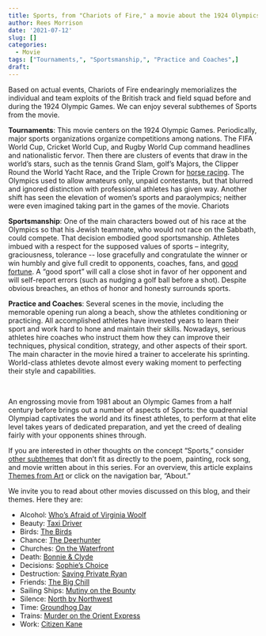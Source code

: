```yaml
---
title: Sports, from "Chariots of Fire," a movie about the 1924 Olympics
author: Rees Morrison
date: '2021-07-12'
slug: []
categories:
  - Movie
tags: ["Tournaments,", "Sportsmanship,", "Practice and Coaches",]
draft: 
---
```


Based on actual events, Chariots of Fire endearingly memorializes the individual and team exploits of the British track and field squad before and during the 1924 Olympic Games.  We can enjoy several subthemes of Sports from the movie.

<!--more-->

 **Tournaments**:   This movie centers on the 1924 Olympic Games.  Periodically, major sports organizations organize competitions among nations.  The FIFA World Cup, Cricket World Cup, and Rugby World Cup command headlines and nationalistic fervor.  Then there are clusters of events that draw in the world’s stars, such as the tennis Grand Slam, golf’s Majors, the Clipper Round the World Yacht Race, and the Triple Crown for [horse racing](Degas).  The Olympics used to allow amateurs only, unpaid contestants, but that blurred and ignored distinction with professional athletes has given way.  Another shift has seen the elevation of women’s sports and paraolympics; neither were even imagined taking part in the games of the movie. Chariots

**Sportsmanship**:  One of the main characters bowed out of his race at the Olympics so that his Jewish teammate, who would not race on the Sabbath, could compete. That decision embodied good sportsmanship.  Athletes imbued with a respect for the supposed values of sports – integrity, graciousness, tolerance -- lose gracefully and congratulate the winner or win humbly and give full credit to opponents, coaches, fans, and [good fortune](Athlete).  A “good sport” will call a close shot in favor of her opponent and will self-report errors (such as nudging a golf ball before a shot).  Despite obvious breaches, an ethos of honor and honesty surrounds sports.

**Practice and Coaches**: Several scenes in the movie, including the memorable opening run along a beach, show the athletes conditioning or practicing.  All accomplished athletes have invested years to learn their sport and work hard to hone and maintain their skills.  Nowadays, serious athletes hire coaches who instruct them how they can improve their techniques, physical condition, strategy, and other aspects of their sport.  The main character in the movie hired a trainer to accelerate his sprinting.  World-class athletes devote almost every waking moment to perfecting their style and capabilities.

&nbsp;

An engrossing movie from 1981 about an Olympic Games from a half century before brings out a number of aspects of Sports: the quadrennial Olympiad captivates the world and its finest athletes, to perform at that elite level takes years of dedicated preparation, and yet the creed of dealing fairly with your opponents shines through.


If you are interested in other thoughts on the concept “Sports,” consider [other subthemes](   ) that don’t fit as directly to the poem, painting, rock song, and movie written about in this series.  For an overview, this article explains [Themes from Art](http://bit.ly/3sRXopI) or click on the navigation bar, “About.”

We invite you to read about other movies discussed on this blog, and their themes.  Here they are: 

* Alcohol: [Who’s Afraid of Virginia Woolf](https://themesfromart.com/post/2021-02-03-alcohol-woolf-nichols/alcoholwoolfnichols/)
* Beauty: [Taxi Driver](https://themesfromart.com/post/2021-04-21-beauty-taxi-driver-a-movie-with-robert-de-niro-and-cybill-shepherd/beautytaxi/)
* Birds: [The Birds](https://themesfromart.com/post/2021-06-07-birds-the-birds-a-movie-directed-by-alfred-hitchcock/birdsthebirds/)
* Chance: [The Deerhunter](https://themesfromart.com/post/2021-03-14-chancewinner/chancewinner/)
* Churches: [On the Waterfront](https://themesfromart.com/post/2021-05-21-churches-from-on-the-waterfront-a-movie-with-marlon-brando/churcheswaterfront/)
* Death: [Bonnie & Clyde](https://themesfromart.com/post/2021-05-03-death-from-bonnie-clyde-a-movie-starring-warren-beatty-and-faye-dunaway/deathbonnie/)
* Decisions: [Sophie’s Choice](https://themesfromart.com/post/2021-02-08-decisions-sophie-s-choice-with-meryl-streep/decisionssophies/)
* Destruction: [Saving Private Ryan](https://themesfromart.com/post/2021-02-18-destruction-saving-private-ryan-a-movie-by-steven-spielberg/destructionsaving/)
* Friends: [The Big Chill](https://themesfromart.com/post/2021-06-20-friends-the-big-chill-a-movied-directed-by-lawrence-kasdan/friendschill/)
* Sailing Ships: [Mutiny on the Bounty](https://themesfromart.com/post/2021-06-26-sailing-ships-mutiny-on-the-bounty-a-movie-with/sailingshipsmutiny/)
* Silence: [North by Northwest](https://themesfromart.com/post/silencenorthwest/)
* Time: [Groundhog Day](https://themesfromart.com/post/2021-03-08-time-from-groundhog-day-starring-bill-murray/timegroundhog/)
* Trains: [Murder on the Orient Express](https://themesfromart.com/post/2021-05-10-trains-from-murder-on-the-orient-express-a-movie-directed-by-sidney-lumet/trainsorient/)   
* Work: [Citizen Kane](https://themesfromart.com/post/2021-02-26-workkane/workkane/)